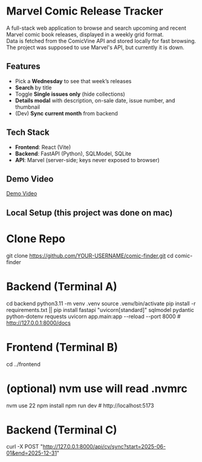 # Marvel Comic Release Tracker 

A full-stack web application to browse and search upcoming and recent Marvel comic book releases, displayed in a weekly grid format.  
Data is fetched from the ComicVine API and stored locally for fast browsing. The project was supposed to use Marvel's API, but currently it is down. 

## Features
- Pick a **Wednesday** to see that week’s releases
- **Search** by title
- Toggle **Single issues only** (hide collections)
- **Details modal** with description, on-sale date, issue number, and thumbnail
- (Dev) **Sync current month** from backend

## Tech Stack
- **Frontend**: React (Vite)
- **Backend**: FastAPI (Python), SQLModel, SQLite
- **API**: Marvel (server-side; keys never exposed to browser)

## Demo Video
[Demo Video](https://youtu.be/1jK7YBFUS5g)


## Local Setup (this project was done on mac)

# Clone Repo
git clone https://github.com/YOUR-USERNAME/comic-finder.git
cd comic-finder

# Backend (Terminal A)
cd backend
python3.11 -m venv .venv
source .venv/bin/activate
pip install -r requirements.txt || pip install fastapi "uvicorn[standard]" sqlmodel pydantic python-dotenv requests
uvicorn app.main:app --reload --port 8000  # http://127.0.0.1:8000/docs

# Frontend (Terminal B)
cd ../frontend
# (optional) nvm use will read .nvmrc
nvm use 22
npm install
npm run dev  # http://localhost:5173

# Backend (Terminal C)
curl -X POST "http://127.0.0.1:8000/api/cv/sync?start=2025-06-01&end=2025-12-31"